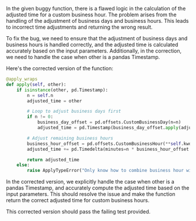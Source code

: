 In the given buggy function, there is a flawed logic in the calculation of the adjusted time for a custom business hour. The problem arises from the handling of the adjustment of business days and business hours. This leads to incorrect time adjustments and returning the wrong result.

To fix the bug, we need to ensure that the adjustment of business days and business hours is handled correctly, and the adjusted time is calculated accurately based on the input parameters. Additionally, in the correction, we need to handle the case when other is a pandas Timestamp.

Here's the corrected version of the function:

```python
@apply_wraps
def apply(self, other):
    if isinstance(other, pd.Timestamp):
        n = self.n
        adjusted_time = other

        # Loop to adjust business days first
        if n != 0:
            business_day_offset = pd.offsets.CustomBusinessDay(n=n)
            adjusted_time = pd.Timestamp(business_day_offset.apply(adjusted_time))

        # Adjust remaining business hours
        business_hour_offset = pd.offsets.CustomBusinessHour(**self.kwds)
        adjusted_time += pd.Timedelta(minutes=n * business_hour_offset.freq.base)

        return adjusted_time
    else:
        raise ApplyTypeError("Only know how to combine business hour with Timestamp")
```

In the corrected version, we explicitly handle the case when other is a pandas Timestamp, and accurately compute the adjusted time based on the input parameters. This should resolve the issue and make the function return the correct adjusted time for custom business hours.

This corrected version should pass the failing test provided.